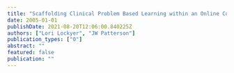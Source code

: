 ```yaml
---
title: "Scaffolding Clinical Problem Based Learning within an Online Collaborative Environment"
date: 2005-01-01
publishDate: 2021-08-20T12:06:00.840225Z
authors: ["Lori Lockyer", "JW Patterson"]
publication_types: ["0"]
abstract: ""
featured: false
publication: ""
---
```


